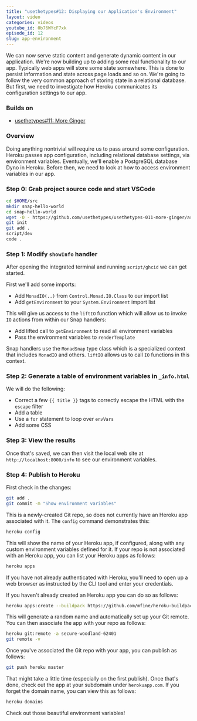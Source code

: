 ```yaml
---
title: "usethetypes#12: Displaying our Application's Environment"
layout: video
categories: videos
youtube_id: 0b76WYcF7xk
episode_id: 12
slug: app-environment
---
```

We can now serve static content and generate dynamic content in our application. We're now building up to adding some real functionality to our app. Typically web apps will store some state somewhere. This is done to persist information and state across page loads and so on. We're going to follow the very common approach of storing state in a relational database. But first, we need to investigate how Heroku communicates its configuration settings to our app.

### Builds on

* [usethetypes#11: More Ginger][011-more-ginger]

### Overview

Doing anything nontrivial will require us to pass around some configuration. Heroku passes app configuration, including relational database settings, via environment variables. Eventually, we'll enable a PostgreSQL database Dyno in Heroku. Before then, we need to look at how to access environment variables in our app.

### Step 0: Grab project source code and start VSCode

```bash
cd $HOME/src
mkdir snap-hello-world
cd snap-hello-world
wget -O - https://github.com/usethetypes/usethetypes-011-more-ginger/archive/master.tar.gz | tar xvz --strip-components=1
git init
git add .
script/dev
code .
```

### Step 1: Modify `showInfo` handler

After opening the integrated terminal and running `script/ghcid` we can get started.

First we'll add some imports:

* Add `MonadIO(..)` from `Control.Monad.IO.Class` to our import list
* Add `getEnvironment` to your `System.Environment` import list

This will give us access to the `liftIO` function which will allow us to invoke `IO` actions from within our Snap handlers:

* Add lifted call to `getEnvironment` to read all environment variables
* Pass the environment variables to `renderTemplate`

Snap handlers use the `MonadSnap` type class which is a specialized context that includes `MonadIO` and others. `liftIO` allows us to call `IO` functions in this context.

### Step 2: Generate a table of environment variables in `_info.html`

We will do the following:

* Correct a few `{{ title }}` tags to correctly escape the HTML with the `escape` filter
* Add a table
* Use a `for` statement to loop over `envVars`
* Add some CSS

### Step 3: View the results

Once that's saved, we can then visit the local web site at `http://localhost:8000/info` to see our environment variables.

### Step 4: Publish to Heroku

First check in the changes:

```bash
git add .
git commit -m "Show environment variables"
```

This is a newly-created Git repo, so does not currently have an Heroku app associated with it. The `config` command demonstrates this:

```bash
heroku config
```

This will show the name of your Heroku app, if configured, along with any custom environment variables defined for it. If your repo is not associated with an Heroku app, you can list your Heroku apps as follows:

```bash
heroku apps
```

If you have not already authenticated with Heroku, you'll need to open up a web browser as instructed by the CLI tool and enter your credentials.

If you haven't already created an Heroku app you can do so as follows:

```bash
heroku apps:create --buildpack https://github.com/mfine/heroku-buildpack-stack
```

This will generate a random name and automatically set up your Git remote. You can then associate the app with your repo as follows:

```bash
heroku git:remote -a secure-woodland-62401
git remote -v
```

Once you've associated the Git repo with your app, you can publish as follows:

```bash
git push heroku master
```

That might take a little time (especially on the first publish). Once that's done, check out the app at your subdomain under `herokuapp.com`. If you forget the domain name, you can view this as follows:

```bash
heroku domains
```

Check out those beautiful environment variables!

[011-more-ginger]: 011-more-ginger
